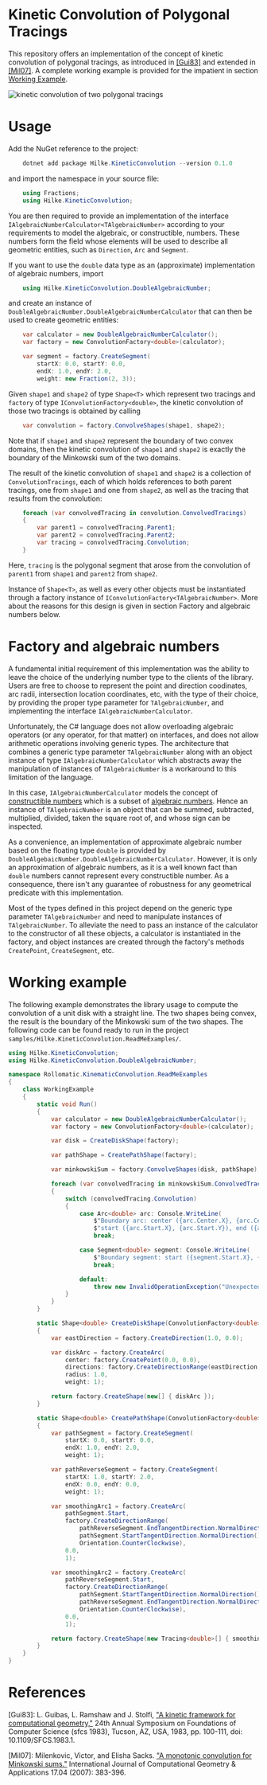 # Kinetic Convolution of Polygonal Tracings
This repository offers an implementation of the concept of kinetic
convolution of polygonal tracings, as introduced in [[Gui83]](#references) and
extended in [[Mil07]](#references). A complete working example is
provided for the impatient in section [Working Example](#working-example).

![kinetic convolution of two polygonal tracings](/images/minkowski-sum.png)

# Usage
Add the NuGet reference to the project:
```PowerShell
    dotnet add package Hilke.KineticConvolution --version 0.1.0
```

and import the namespace in your source file:
```C#
    using Fractions;
    using Hilke.KineticConvolution;
```

You are then required to provide an implementation of the interface
`IAlgebraicNumberCalculator<TAlgebraicNumber>` according to your
requirements to model the algebraic, or constructible, numbers. These
numbers form the field whose elements will be used to describe all
geometric entities, such as `Direction`, `Arc` and `Segment`.

If you want to use the `double` data type as an (approximate)
implementation of algebraic numbers,  import
```C#
    using Hilke.KineticConvolution.DoubleAlgebraicNumber;
```
and create an instance of
`DoubleAlgebraicNumber.DoubleAlgebraicNumberCalculator` that can then
be used to create geometric entities:
```C#
    var calculator = new DoubleAlgebraicNumberCalculator();
    var factory = new ConvolutionFactory<double>(calculator);

    var segment = factory.CreateSegment(
        startX: 0.0, startY: 0.0,
        endX: 1.0, endY: 2.0,
        weight: new Fraction(2, 3));
```

Given `shape1` and `shape2` of type `Shape<T>` which represent two
tracings and `factory` of type
`IConvolutionFactory<double>`, the kinetic convolution of those two
tracings is obtained by calling
```C#
    var convolution = factory.ConvolveShapes(shape1, shape2);
```
Note that if `shape1` and `shape2` represent the boundary of two
convex domains, then the kinetic convolution of `shape1` and `shape2`
is exactly the boundary of the Minkowski sum of the two domains.

The result of the kinetic convolution of `shape1` and `shape2` is a
collection of `ConvolutionTracings`, each of which holds references to
both parent tracings, one from `shape1` and one from `shape2`, as well
as the tracing that results from the convolution:
```C#
    foreach (var convolvedTracing in convolution.ConvolvedTracings)
    {
        var parent1 = convolvedTracing.Parent1;
        var parent2 = convolvedTracing.Parent2;
        var tracing = convolvedTracing.Convolution;
    }
```
Here, `tracing` is the polygonal segment that arose from the
convolution of `parent1` from `shape1` and `parent2` from `shape2`.

Instance of `Shape<T>`, as well as every other objects must be
instantiated through a factory instance of
`IConvolutionFactory<TAlgebraicNumber>`. More about the reasons for
this design is given in section Factory and algebraic numbers
below.

# Factory and algebraic numbers
A fundamental initial requirement of this implementation was the
ability to leave the choice of the underlying number type to the
clients of the library. Users are free to choose to represent the
point and direction coodinates, arc radii, intersection location
coordinates, etc, with the type of their choice, by providing the
proper type parameter for `TAlgebraicNumber`, and implementing the
interface `IAlgebraicNumberCalculator`.

Unfortunately, the C# language does not allow overloading algebraic
operators (or any operator, for that matter) on interfaces, and does not
allow arithmetic operations involving generic types. The architecture
that combines a generic type parameter `TAlgebraicNumber` along with
an object instance of type `IAlgebraicNumberCalculator` which
abstracts away the  manipulation of instances of `TAlgebraicNumber`
is a workaround to this limitation of the language.

In this case, `IAlgebraicNumberCalculator` models the concept of
[constructible numbers](https://en.wikipedia.org/wiki/Constructible_number) which is
a subset of [algebraic
numbers](https://en.wikipedia.org/wiki/Constructible_number). Hence an
instance of `TAlgebraicNumber` is an object that can be summed,
subtracted, multiplied, divided, taken the square root of, and whose sign
can be inspected.

As a convenience, an implementation of approximate algebraic number
based on the floating type `double` is provided by
`DoubleAlgebaicNumber.DoubleAlgebraicNumberCalculator`. However, it is
only an approximation of algebraic numbers, as it is a well known fact
than `double` numbers cannot represent every constructible number. As
a consequence, there isn't any guarantee of robustness for any
geometrical predicate with this implementation.

Most of the types defined in this project depend on the generic type
parameter `TAlgebraicNumber` and need to manipulate instances of
`TAlgebraicNumber`. To alleviate the need to pass an instance of the
calculator to the constructor of all these objects, a calculator is
instantiated in the factory, and object instances are created through
the factory's methods `CreatePoint`, `CreateSegment`, etc.

# Working example
The following example demonstrates the library usage to compute the
convolution of a unit disk with a straight line. The two shapes being
convex, the result is the boundary of the Minkowski sum of the two
shapes. The following code can be found ready to run in the project
`samples/Hilke.KineticConvolution.ReadMeExamples/`.

```C#
using Hilke.KineticConvolution;
using Hilke.KineticConvolution.DoubleAlgebraicNumber;

namespace Rollomatic.KinematicConvolution.ReadMeExamples
{
    class WorkingExample
    {
        static void Run()
        {
            var calculator = new DoubleAlgebraicNumberCalculator();
            var factory = new ConvolutionFactory<double>(calculator);

            var disk = CreateDiskShape(factory);

            var pathShape = CreatePathShape(factory);

            var minkowskiSum = factory.ConvolveShapes(disk, pathShape);

            foreach (var convolvedTracing in minkowskiSum.ConvolvedTracings)
            {
                switch (convolvedTracing.Convolution)
                {
                    case Arc<double> arc: Console.WriteLine(
                        $"Boundary arc: center ({arc.Center.X}, {arc.Center.Y}), radius {arc.Radius}, " +
                        $"start ({arc.Start.X}, {arc.Start.Y}), end ({arc.End.X}, {arc.End.Y})");
                        break;

                    case Segment<double> segment: Console.WriteLine(
                        $"Boundary segment: start ({segment.Start.X}, {segment.Start.Y}), end ({segment.End.X}, {segment.End.Y})");
                        break;

                    default:
                        throw new InvalidOperationException("Unexpected tracing encountered.");
                }
            }
        }

        static Shape<double> CreateDiskShape(ConvolutionFactory<double> factory)
        {
            var eastDirection = factory.CreateDirection(1.0, 0.0);

            var diskArc = factory.CreateArc(
                center: factory.CreatePoint(0.0, 0.0),
                directions: factory.CreateDirectionRange(eastDirection, eastDirection, Orientation.CounterClockwise),
                radius: 1.0,
                weight: 1);

            return factory.CreateShape(new[] { diskArc });
        }

        static Shape<double> CreatePathShape(ConvolutionFactory<double> factory)
        {
            var pathSegment = factory.CreateSegment(
                startX: 0.0, startY: 0.0,
                endX: 1.0, endY: 2.0,
                weight: 1);

            var pathReverseSegment = factory.CreateSegment(
                startX: 1.0, startY: 2.0,
                endX: 0.0, endY: 0.0,
                weight: 1);

            var smoothingArc1 = factory.CreateArc(
                pathSegment.Start,
                factory.CreateDirectionRange(
                    pathReverseSegment.EndTangentDirection.NormalDirection().Opposite(),
                    pathSegment.StartTangentDirection.NormalDirection().Opposite(),
                    Orientation.CounterClockwise),
                0.0,
                1);

            var smoothingArc2 = factory.CreateArc(
                pathReverseSegment.Start,
                factory.CreateDirectionRange(
                    pathSegment.StartTangentDirection.NormalDirection().Opposite(),
                    pathReverseSegment.EndTangentDirection.NormalDirection().Opposite(),
                    Orientation.CounterClockwise),
                0.0,
                1);

            return factory.CreateShape(new Tracing<double>[] { smoothingArc1, pathSegment, smoothingArc2, pathReverseSegment });
        }
    }
}
```

# References
[Gui83]: L. Guibas, L. Ramshaw and J. Stolfi, ["A kinetic framework for computational geometry,"](https://ieeexplore.ieee.org/stamp/stamp.jsp?tp=&arnumber=4568066&isnumber=4568049) 24th Annual Symposium on Foundations of Computer Science (sfcs 1983), Tucson, AZ, USA, 1983, pp. 100-111, doi: 10.1109/SFCS.1983.1.

[Mil07]: Milenkovic, Victor, and Elisha Sacks. ["A monotonic convolution for Minkowski sums."](https://www.worldscientific.com/doi/abs/10.1142/S0218195907002392) International Journal of Computational Geometry & Applications 17.04 (2007): 383-396.
